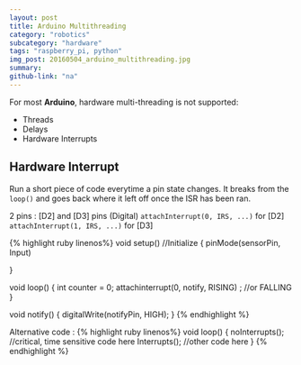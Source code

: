 ```yaml
---
layout: post
title: Arduino Multithreading
category: "robotics"
subcategory: "hardware"
tags: "raspberry_pi, python"
img_post: 20160504_arduino_multithreading.jpg
summary: 
github-link: "na"
---
```


For most **Arduino**, hardware multi-threading is not supported:

  * Threads
  * Delays
  * Hardware Interrupts


## Hardware Interrupt

Run a short piece of code everytime a pin state changes. It breaks from the `loop()` and goes back where it left off once the ISR has been ran.


2 pins : [D2] and [D3] pins (Digital)
```attachInterrupt(0, IRS, ...)``` for [D2]
```attachInterrupt(1, IRS, ...)``` for [D3]


{% highlight ruby linenos%}
void setup() //Initialize
{
pinMode(sensorPin, Input)

}

void loop()
{
  int counter = 0;
  attachinterrupt(0, notify, RISING) ; //or FALLING
}

void notify()
{
digitalWrite(notifyPin, HIGH);
}
{% endhighlight %}


Alternative code :
{% highlight ruby linenos%}
void loop()
{
  noInterrupts();
  //critical, time sensitive code here
  Interrupts();
  //other code here
}
{% endhighlight %}
